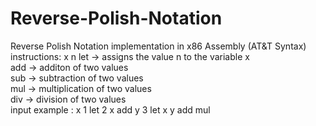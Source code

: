 # Reverse-Polish-Notation
Reverse Polish Notation implementation in x86 Assembly (AT&amp;T Syntax)
instructions: x n let -> assigns the value n to the variable x <br />
              add -> additon of two values <br />
              sub -> subtraction of two values <br />
              mul -> multiplication of two values <br />
              div -> division of two values <br />
input example : x 1 let 2 x add y 3 let x y add mul

